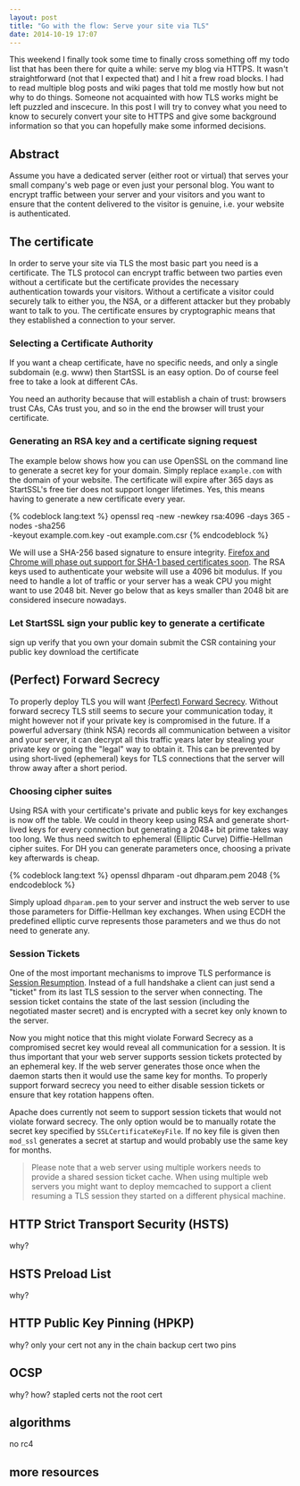 ```yaml
---
layout: post
title: "Go with the flow: Serve your site via TLS"
date: 2014-10-19 17:07
---
```


This weekend I finally took some time to finally cross something off my todo
list that has been there for quite a while: serve my blog via HTTPS. It wasn't
straightforward (not that I expected that) and I hit a frew road blocks. I had
to read multiple blog posts and wiki pages that told me mostly how but not why
to do things. Someone not acquainted with how TLS works might be left puzzled
and inscecure. In this post I will try to convey what you need to know to
securely convert your site to HTTPS and give some background information so
that you can hopefully make some informed decisions.

## Abstract

Assume you have a dedicated server (either root or virtual) that serves your
small company's web page or even just your personal blog. You want to encrypt
traffic between your server and your visitors and you want to ensure that the
content delivered to the visitor is genuine, i.e. your website is authenticated.

## The certificate

In order to serve your site via TLS the most basic part you need is a
certificate. The TLS protocol can encrypt traffic between two parties even
without a certificate but the certificate provides the necessary authentication
towards your visitors. Without a certificate a visitor could securely talk to
either you, the NSA, or a different attacker but they probably want to talk to
you. The certificate ensures by cryptographic means that they established a
connection to your server.

### Selecting a Certificate Authority

If you want a cheap certificate, have no specific needs, and only a single
subdomain (e.g. www) then StartSSL is an easy option. Do of course feel free
to take a look at different CAs.

You need an authority because that will establish a chain of trust: browsers
trust CAs, CAs trust you, and so in the end the browser will trust your
certificate.

### Generating an RSA key and a certificate signing request

The example below shows how you can use OpenSSL on the command line to generate
a secret key for your domain. Simply replace `example.com` with the domain of
your website. The certificate will expire after 365 days as StartSSL's free
tier does not support longer lifetimes. Yes, this means having to generate a
new certificate every year.

{% codeblock lang:text %}
openssl req -new -newkey rsa:4096 -days 365 -nodes -sha256 \
  -keyout example.com.key -out example.com.csr
{% endcodeblock %}

We will use a SHA-256 based signature to ensure integrity.
[Firefox and Chrome will phase out support for SHA-1 based certificates soon](https://blog.mozilla.org/security/2014/09/23/phasing-out-certificates-with-sha-1-based-signature-algorithms/).
The RSA keys used to authenticate your website will use a 4096 bit modulus. If
you need to handle a lot of traffic or your server has a weak CPU you might
want to use 2048 bit. Never go below that as keys smaller than 2048 bit are
considered insecure nowadays.

### Let StartSSL sign your public key to generate a certificate

sign up
verify that you own your domain
submit the CSR containing your public key
download the certificate

## (Perfect) Forward Secrecy

To properly deploy TLS you will want
[(Perfect) Forward Secrecy](http://vincent.bernat.im/en/blog/2011-ssl-perfect-forward-secrecy.html).
Without forward secrecy TLS still seems to secure your communication today, it
might however not if your private key is compromised in the future. If a
powerful adversary (think NSA) records all communication between a visitor and
your server, it can decrypt all this traffic years later by stealing your
private key or going the "legal" way to obtain it. This can be prevented by
using short-lived (ephemeral) keys for TLS connections that the server will
throw away after a short period.

### Choosing cipher suites

Using RSA with your certificate's private and public keys for key exchanges is
now off the table. We could in theory keep using RSA and generate short-lived
keys for every connection but generating a 2048+ bit prime takes way too long.
We thus need switch to ephemeral (Elliptic Curve) Diffie-Hellman cipher suites.
For DH you can generate parameters once, choosing a private key afterwards is
cheap.

{% codeblock lang:text %}
openssl dhparam -out dhparam.pem 2048
{% endcodeblock %}

Simply upload `dhparam.pem` to your server and instruct the web server to use
those parameters for Diffie-Hellman key exchanges. When using ECDH the
predefined elliptic curve represents those parameters and we thus do not need
to generate any.

### Session Tickets

One of the most important mechanisms to improve TLS performance is
[Session Resumption](http://tools.ietf.org/html/rfc5077).
Instead of a full handshake a client can just send a "ticket" from its last
TLS session to the server when connecting. The session ticket contains the
state of the last session (including the negotiated master secret) and is
encrypted with a secret key only known to the server.

Now you might notice that this might violate Forward Secrecy as a compromised
secret key would reveal all communication for a session. It is thus important
that your web server supports session tickets protected by an ephemeral key.
If the web server generates those once when the daemon starts then it would
use the same key for months. To properly support forward secrecy you need to
either disable session tickets or ensure that key rotation happens often.

Apache does currently not seem to support session tickets that would not
violate forward secrecy. The only option would be to manually rotate the secret
key specified by `SSLCertificateKeyFile`. If no key file is given then `mod_ssl`
generates a secret at startup and would probably use the same key for months.

> Please note that a web server using multiple workers needs to provide a shared
> session ticket cache. When using multiple web servers you might want to deploy
> memcached to support a client resuming a TLS session they started on a
> different physical machine.

## HTTP Strict Transport Security (HSTS)

why?

## HSTS Preload List

why?

## HTTP Public Key Pinning (HPKP)

why?
only your cert not any in the chain
backup cert
two pins

## OCSP

why?
how? stapled certs
not the root cert

## algorithms

no rc4

## more resources
